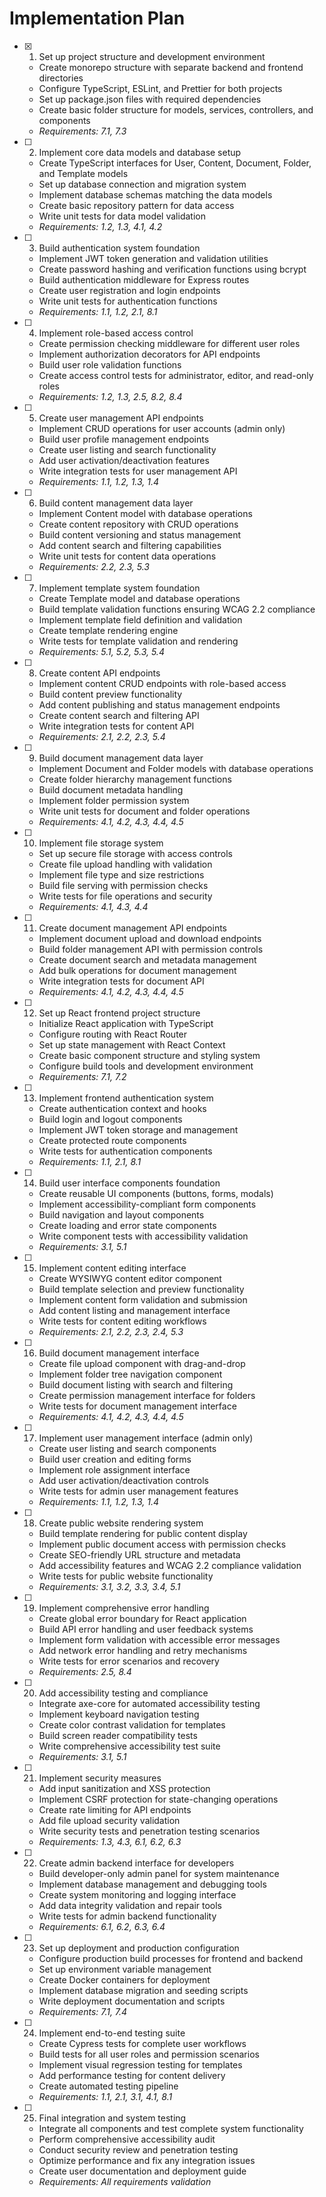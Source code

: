 # Implementation Plan

- [x] 1. Set up project structure and development environment





  - Create monorepo structure with separate backend and frontend directories
  - Configure TypeScript, ESLint, and Prettier for both projects
  - Set up package.json files with required dependencies
  - Create basic folder structure for models, services, controllers, and components
  - _Requirements: 7.1, 7.3_

- [ ] 2. Implement core data models and database setup
  - Create TypeScript interfaces for User, Content, Document, Folder, and Template models
  - Set up database connection and migration system
  - Implement database schemas matching the data models
  - Create basic repository pattern for data access
  - Write unit tests for data model validation
  - _Requirements: 1.2, 1.3, 4.1, 4.2_

- [ ] 3. Build authentication system foundation
  - Implement JWT token generation and validation utilities
  - Create password hashing and verification functions using bcrypt
  - Build authentication middleware for Express routes
  - Create user registration and login endpoints
  - Write unit tests for authentication functions
  - _Requirements: 1.1, 1.2, 2.1, 8.1_

- [ ] 4. Implement role-based access control
  - Create permission checking middleware for different user roles
  - Implement authorization decorators for API endpoints
  - Build user role validation functions
  - Create access control tests for administrator, editor, and read-only roles
  - _Requirements: 1.2, 1.3, 2.5, 8.2, 8.4_

- [ ] 5. Create user management API endpoints
  - Implement CRUD operations for user accounts (admin only)
  - Build user profile management endpoints
  - Create user listing and search functionality
  - Add user activation/deactivation features
  - Write integration tests for user management API
  - _Requirements: 1.1, 1.2, 1.3, 1.4_

- [ ] 6. Build content management data layer
  - Implement Content model with database operations
  - Create content repository with CRUD operations
  - Build content versioning and status management
  - Add content search and filtering capabilities
  - Write unit tests for content data operations
  - _Requirements: 2.2, 2.3, 5.3_

- [ ] 7. Implement template system foundation
  - Create Template model and database operations
  - Build template validation functions ensuring WCAG 2.2 compliance
  - Implement template field definition and validation
  - Create template rendering engine
  - Write tests for template validation and rendering
  - _Requirements: 5.1, 5.2, 5.3, 5.4_

- [ ] 8. Create content API endpoints
  - Implement content CRUD endpoints with role-based access
  - Build content preview functionality
  - Add content publishing and status management endpoints
  - Create content search and filtering API
  - Write integration tests for content API
  - _Requirements: 2.1, 2.2, 2.3, 5.4_

- [ ] 9. Build document management data layer
  - Implement Document and Folder models with database operations
  - Create folder hierarchy management functions
  - Build document metadata handling
  - Implement folder permission system
  - Write unit tests for document and folder operations
  - _Requirements: 4.1, 4.2, 4.3, 4.4, 4.5_

- [ ] 10. Implement file storage system
  - Set up secure file storage with access controls
  - Create file upload handling with validation
  - Implement file type and size restrictions
  - Build file serving with permission checks
  - Write tests for file operations and security
  - _Requirements: 4.1, 4.3, 4.4_

- [ ] 11. Create document management API endpoints
  - Implement document upload and download endpoints
  - Build folder management API with permission controls
  - Create document search and metadata management
  - Add bulk operations for document management
  - Write integration tests for document API
  - _Requirements: 4.1, 4.2, 4.3, 4.4, 4.5_

- [ ] 12. Set up React frontend project structure
  - Initialize React application with TypeScript
  - Configure routing with React Router
  - Set up state management with React Context
  - Create basic component structure and styling system
  - Configure build tools and development environment
  - _Requirements: 7.1, 7.2_

- [ ] 13. Implement frontend authentication system
  - Create authentication context and hooks
  - Build login and logout components
  - Implement JWT token storage and management
  - Create protected route components
  - Write tests for authentication components
  - _Requirements: 1.1, 2.1, 8.1_

- [ ] 14. Build user interface components foundation
  - Create reusable UI components (buttons, forms, modals)
  - Implement accessibility-compliant form components
  - Build navigation and layout components
  - Create loading and error state components
  - Write component tests with accessibility validation
  - _Requirements: 3.1, 5.1_

- [ ] 15. Implement content editing interface
  - Create WYSIWYG content editor component
  - Build template selection and preview functionality
  - Implement content form validation and submission
  - Add content listing and management interface
  - Write tests for content editing workflows
  - _Requirements: 2.1, 2.2, 2.3, 2.4, 5.3_

- [ ] 16. Build document management interface
  - Create file upload component with drag-and-drop
  - Implement folder tree navigation component
  - Build document listing with search and filtering
  - Create permission management interface for folders
  - Write tests for document management interface
  - _Requirements: 4.1, 4.2, 4.3, 4.4, 4.5_

- [ ] 17. Implement user management interface (admin only)
  - Create user listing and search components
  - Build user creation and editing forms
  - Implement role assignment interface
  - Add user activation/deactivation controls
  - Write tests for admin user management features
  - _Requirements: 1.1, 1.2, 1.3, 1.4_

- [ ] 18. Create public website rendering system
  - Build template rendering for public content display
  - Implement public document access with permission checks
  - Create SEO-friendly URL structure and metadata
  - Add accessibility features and WCAG 2.2 compliance validation
  - Write tests for public website functionality
  - _Requirements: 3.1, 3.2, 3.3, 3.4, 5.1_

- [ ] 19. Implement comprehensive error handling
  - Create global error boundary for React application
  - Build API error handling and user feedback systems
  - Implement form validation with accessible error messages
  - Add network error handling and retry mechanisms
  - Write tests for error scenarios and recovery
  - _Requirements: 2.5, 8.4_

- [ ] 20. Add accessibility testing and compliance
  - Integrate axe-core for automated accessibility testing
  - Implement keyboard navigation testing
  - Create color contrast validation for templates
  - Build screen reader compatibility tests
  - Write comprehensive accessibility test suite
  - _Requirements: 3.1, 5.1_

- [ ] 21. Implement security measures
  - Add input sanitization and XSS protection
  - Implement CSRF protection for state-changing operations
  - Create rate limiting for API endpoints
  - Add file upload security validation
  - Write security tests and penetration testing scenarios
  - _Requirements: 1.3, 4.3, 6.1, 6.2, 6.3_

- [ ] 22. Create admin backend interface for developers
  - Build developer-only admin panel for system maintenance
  - Implement database management and debugging tools
  - Create system monitoring and logging interface
  - Add data integrity validation and repair tools
  - Write tests for admin backend functionality
  - _Requirements: 6.1, 6.2, 6.3, 6.4_

- [ ] 23. Set up deployment and production configuration
  - Configure production build processes for frontend and backend
  - Set up environment variable management
  - Create Docker containers for deployment
  - Implement database migration and seeding scripts
  - Write deployment documentation and scripts
  - _Requirements: 7.1, 7.4_

- [ ] 24. Implement end-to-end testing suite
  - Create Cypress tests for complete user workflows
  - Build tests for all user roles and permission scenarios
  - Implement visual regression testing for templates
  - Add performance testing for content delivery
  - Create automated testing pipeline
  - _Requirements: 1.1, 2.1, 3.1, 4.1, 8.1_

- [ ] 25. Final integration and system testing
  - Integrate all components and test complete system functionality
  - Perform comprehensive accessibility audit
  - Conduct security review and penetration testing
  - Optimize performance and fix any integration issues
  - Create user documentation and deployment guide
  - _Requirements: All requirements validation_